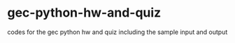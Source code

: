 # gec-python-hw-and-quiz
codes for the gec python hw and quiz including the sample input and output
